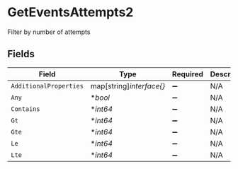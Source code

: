 # GetEventsAttempts2

Filter by number of attempts


## Fields

| Field                    | Type                     | Required                 | Description              |
| ------------------------ | ------------------------ | ------------------------ | ------------------------ |
| `AdditionalProperties`   | map[string]*interface{}* | :heavy_minus_sign:       | N/A                      |
| `Any`                    | **bool*                  | :heavy_minus_sign:       | N/A                      |
| `Contains`               | **int64*                 | :heavy_minus_sign:       | N/A                      |
| `Gt`                     | **int64*                 | :heavy_minus_sign:       | N/A                      |
| `Gte`                    | **int64*                 | :heavy_minus_sign:       | N/A                      |
| `Le`                     | **int64*                 | :heavy_minus_sign:       | N/A                      |
| `Lte`                    | **int64*                 | :heavy_minus_sign:       | N/A                      |